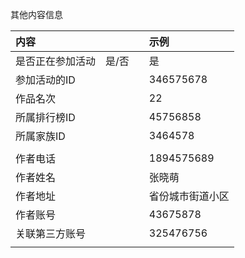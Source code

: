 


其他内容信息




|内容 | | | 示例 |
| :--- | :--- | :--- | :--- |
| 是否正在参加活动 | 是/否 | | 是 |
| 参加活动的ID | | | 346575678 |
| 作品名次 | | | 22 |
| 所属排行榜ID | | | 45756858 |
| 所属家族ID | | | 3464578 |
| | | | |
| 作者电话 | | | 1894575689 |
| 作者姓名 | | | 张晓萌 |
| 作者地址 | | | 省份城市街道小区 |
| 作者账号 | | | 43675878 |
| 关联第三方账号 | | | 325476756 |
| | | | |